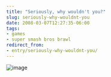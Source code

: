 ```yaml
---
title: "Seriously, why wouldn't you?"
slug: seriously-why-wouldnt-you
date: 2008-03-07T12:27:35-06:00
tags:
- games
- super smash bros brawl
redirect_from:
- entry/seriously-why-wouldnt-you/
---
```

![](http://www.dxprog.com/pics/bumpers/Brawl_Poster.png "image")
